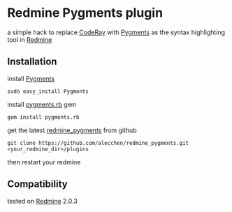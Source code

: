 # Redmine Pygments plugin

a simple hack to replace [CodeRay][coderay] with [Pygments][pygments] as the syntax highlighting tool in [Redmine][redmine]

## Installation

install [Pygments][pygments]

`sudo easy_install Pygments`

install [pygments.rb][pygments.rb] gem

`gem install pygments.rb`

get the latest [redmine_pygments] from github

`git clone https://github.com/alecchen/redmine_pygments.git <your_redmine_dir>/plugins`

then restart your redmine

## Compatibility

tested on [Redmine][redmine] 2.0.3

[redmine]:http://www.redmine.org
[redmine_pygments]:https://github.com/alecchen/redmine_pygments
[pygments]:http://pygments.org
[pygments.rb]:https://github.com/tmm1/pygments.rb
[coderay]:http://coderay.rubychan.de
